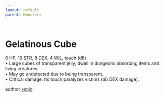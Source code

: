 ```yaml
---
layout: default
parent: Monsters 

--- 
```

# Gelatinous Cube
6 HP, 16 STR, 8 DEX, 4 WIL, touch (d8)  
• Large cubes of transparent jelly, dwell in dungeons absorbing items and living creatures.  
• May go undetected due to being transparent.  
• Critical damage: Its touch paralyzes victims (d6 DEX damage).  




author: [xenio](https://xenioinabottle.blogspot.com/2021/02/classic-monsters-for-cairnito-part-1.html) 


